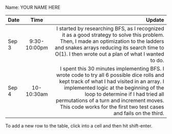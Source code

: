 Name: YOUR NAME HERE

| Date  |     Time     |                                                                                                                                                                                                                                                                                                                                      Update |
|:------|:------------:|--------------------------------------------------------------------------------------------------------------------------------------------------------------------------------------------------------------------------------------------------------------------------------------------------------------------------------------------:|
| Sep 3 | 9:30-10:00pm |                                                                                                  I started by researching BFS, as I recognized it as a good strategy to solve this problem. Then, I made an optimization to the ladders and snakes arrays reducing its search time to O(1). I then wrote out a plan of what I wanted to do. |
| Sep 4 |  10-10:30am  | I spent this 30 minutes implementing BFS. I wrote code to try all 6 possible dice rolls and kept track of what I had visited in an array. I implemented logic at the beginning of the loop to determine if I had tried all permutations of a turn and increment moves. This code works for the first two test cases and fails on the third. |


To add a new row to the table, click into a cell and then hit shift-enter.